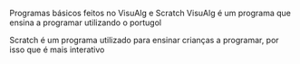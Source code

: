 Programas básicos feitos no VisuAlg e Scratch
VisuAlg é um programa que ensina a programar utilizando o portugol

Scratch é um programa utilizado para ensinar crianças a programar, por isso que é mais interativo

